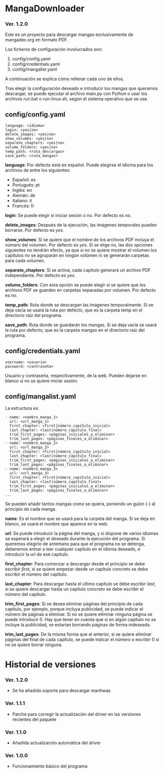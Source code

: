 # MangaDownloader
### Ver. 1.2.0

Este es un proyecto para descargar mangas exclusivamente de mangadex.org en formato PDF.

Los ficheros de configuración involucrados son:
1. config/config.yaml
2. config/credentials.yaml
3. config/mangalist.yaml

A continuación se explica cómo rellenar cada uno de ellos.

Tras elegir la configuración deseado e introducir los mangas que queramos descargar, se puede ejecutar el archivo main.py con Python o usar los archivos run.bat o run-linux.sh, según el sistema operativo que se use.

## config/config.yaml

```
language: <idioma>
login: <yes|no>
delete_images: <yes|no>
show_volumes: <yes|no>
separate_chapters: <yes|no>
volume_folders: <yes|no>
temp_path: <ruta_descargas>
save_path: <ruta_mangas>
```

**language**: Por defecto está en español.
Puede elegirse el idioma para los archivos de entre los siguientes:
- Español: es
- Portugués: pt
- Inglés: en
- Alemán: de
- Italiano: it
- Francés: fr

**login**: Se puede elegir si iniciar sesión o no. Por defecto es *no*.

**delete_images**: Después de la ejecución, las imágenes temporales pueden borrarse. Por defecto es *yes*.

**show_volumes**: Si se quiere que el nombre de los archivos PDF incluya el número del volumen. Por defecto es *yes*. Si se elige *no*, las dos opciones siguientes no tendrán efecto, ya que si no se quiere mostrar el volumen los capítulos no se agruparán en ningún volúmen ni se generarán carpetas para cada volumen.

**separate_chapters**: Si se activa, cada capítulo generará un archivo PDF independiente. Por defecto es *yes*.

**volume_folders**: Con esta opción se puede elegir si se quiere que los archivos PDF se guarden en carpetas separadas por volumen. Por defecto es *no*.

**temp_path**: Ruta donde se descargan las imágenes temporalmente. Si se deja vacía se usará la ruta por defecto, que es la carpeta temp en el directorio raíz del programa.

**save_path**: Ruta donde se guardarán los mangas. Si se deja vacía se usará la ruta por defecto, que es la carpeta mangas en el directorio raíz del programa.

## config/credentials.yaml

```
username: <usuario>
password: <contraseña>
```

Usuario y contraseña, respectivamente, de la web. Pueden dejarse en blanco si no se quiere iniciar sesión.

## config/mangalist.yaml

La estructura es:

```
- name: <nombre_manga_1>
  url: <url_manga_1>
  first_chapter: <first|número_capítulo_inicial>
  last_chapter: <last|número_capítulo_final>
  trim_first_pages: <páginas_iniciales_a_eliminar>
  trim_last_pages: <páginas_finales_a_eliminar>
- name: <nombre_manga_2>
  url: <url_manga_2>
  first_chapter: <first|número_capítulo_inicial>
  last_chapter: <last|número_capítulo_final>
  trim_first_pages: <páginas_iniciales_a_eliminar>
  trim_last_pages: <páginas_finales_a_eliminar>
- name: <nombre_manga_3>
  url: <url_manga_3>
  first_chapter: <first|número_capítulo_inicial>
  last_chapter: <last|número_capítulo_final>
  trim_first_pages: <páginas_iniciales_a_eliminar>
  trim_last_pages: <páginas_finales_a_eliminar>
...
```

Se pueden añadir tantos mangas como se quiera, poniendo un guión (-) al principio de cada manga.

**name**: Es el nombre que se usará para la carpeta del manga. Si se deja en blanco, se usará el nombre que aparece en la web.

**url**: Se puede introducir la página del manga, y si dispone de varios idiomas se esperará a elegir el deseado durante la ejecución del programa. Si queremos elegirlo de antemano para que el programa no se detenga, deberemos entrar a leer cualquier capítulo en el idioma deseado, e introducir la url de ese capítulo.

**first_chapter**: Para comenzar a descargar desde el principio se debe escribir *first*, si se quiere empezar desde un capítulo concreto se debe escribir el número del capítulo.

**last_chapter**: Para descargar hasta el último capítulo se debe escribir *last*, si se quiere descargar hasta un capítulo concreto se debe escribir el número del capítulo.

**trim_first_pages**: Si se desea eliminar páginas del principio de cada capítulo, por ejemplo, porque incluya publicidad, se puede indicar el número de páginas a eliminar. Si no se quiere eliminar ninguna página se puede introducir 0. Hay que tener en cuenta que si en algún capítulo no se incluye la publicidad, se estarían borrando páginas de forma indeseada.

**trim_last_pages**: De la misma forma que el anterior, si se quiere eliminar páginas del final de cada capítulo, se puede indicar el número o escribir 0 si no se quiere borrar ninguna.



# Historial de versiones

### Ver. 1.2.0

- Se ha añadido soporte para descargar manhwas

### Ver. 1.1.1

- Parche para corregir la actualización del driver en las versiones recientes del paquete

### Ver. 1.1.0

- Añadida actualización automática del driver

### Ver. 1.0.0

- Funcionamiento básico del programa

